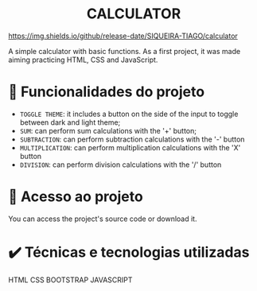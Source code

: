 <h1 align="center">CALCULATOR</h1>

https://img.shields.io/github/release-date/SIQUEIRA-TIAGO/calculator

A simple calculator with basic functions.
As a first project, it was made aiming practicing HTML, CSS and JavaScript.

# :hammer: Funcionalidades do projeto

- `TOGGLE THEME`: it includes a button on the side of the input to toggle between dark and light theme;
- `SUM`: can perform sum calculations with the '+' button;
- `SUBTRACTION`: can perform subtraction calculations with the '-' button
- `MULTIPLICATION`: can perform multiplication calculations with the 'X' button
- `DIVISION`: can perform division calculations with the '/' button

# 📁 Acesso ao projeto

You can access the project's source code or download it.

# ✔️ Técnicas e tecnologias utilizadas
HTML
CSS
BOOTSTRAP
JAVASCRIPT